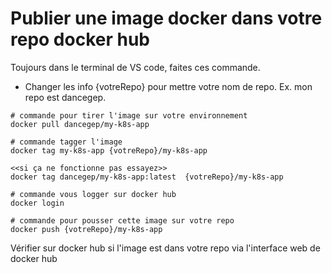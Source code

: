 # Publier une image docker dans votre repo docker hub


Toujours dans le terminal de VS code, faites ces commande.

- Changer les info {votreRepo} pour mettre votre nom de repo. Ex. mon repo est dancegep.

````
# commande pour tirer l'image sur votre environnement
docker pull dancegep/my-k8s-app

# commande tagger l'image 
docker tag my-k8s-app {votreRepo}/my-k8s-app

<<si ça ne fonctionne pas essayez>>
docker tag dancegep/my-k8s-app:latest  {votreRepo}/my-k8s-app

# commande vous logger sur docker hub
docker login

# commande pour pousser cette image sur votre repo
docker push {votreRepo}/my-k8s-app
````

Vérifier sur docker hub si l'image est dans votre repo via l'interface web de docker hub
